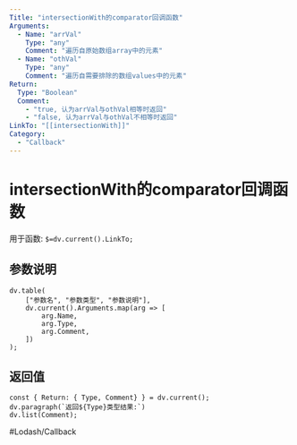 ```yaml
---
Title: "intersectionWith的comparator回调函数"
Arguments:
  - Name: "arrVal"
    Type: "any"
    Comment: "遍历自原始数组array中的元素"
  - Name: "othVal"
    Type: "any"
    Comment: "遍历自需要排除的数组values中的元素"
Return:
  Type: "Boolean"
  Comment: 
    - "true, 认为arrVal与othVal相等时返回"
    - "false, 认为arrVal与othVal不相等时返回"
LinkTo: "[[intersectionWith]]"
Category:
  - "Callback"
---
```

# intersectionWith的comparator回调函数

用于函数: `$=dv.current().LinkTo;`

## 参数说明
```dataviewjs
dv.table(
	["参数名", "参数类型", "参数说明"],
	dv.current().Arguments.map(arg => [
		arg.Name,
		arg.Type,
		arg.Comment,
	])
);
```

## 返回值
```dataviewjs
const { Return: { Type, Comment} } = dv.current();
dv.paragraph(`返回${Type}类型结果:`)
dv.list(Comment);
```

#Lodash/Callback  